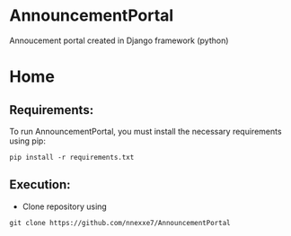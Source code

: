 # AnnouncementPortal

Annoucement portal created in Django framework (python)

# Home

## Requirements:

To run AnnouncementPortal, you must install the necessary requirements using pip:

```
pip install -r requirements.txt
```

## Execution:

- Clone repository using

```
git clone https://github.com/nnexxe7/AnnouncementPortal
```
